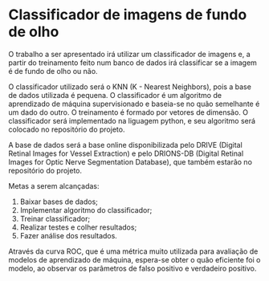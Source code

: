 # Classificador de imagens de fundo de olho

O trabalho a ser apresentado irá utilizar um classificador de imagens e, a partir do treinamento feito num banco de dados irá classificar se a imagem é de fundo de olho ou não. 

O classificador utilizado será o KNN (K - Nearest Neighbors), pois a base de dados utilizada é pequena. O classificador é um algoritmo de aprendizado de máquina supervisionado e baseia-se no quão semelhante é um dado do outro. O treinamento é formado por vetores de dimensão. O classificador será implementado na liguagem python, e seu algoritmo será colocado no repositório do projeto.

A base de dados será a base online disponibilizada pelo DRIVE (Digital Retinal Images for Vessel Extraction) e pelo DRIONS-DB (Digital Retinal Images for Optic Nerve Segmentation Database), que também estarão no repositório do projeto.

Metas a serem alcançadas:

1. Baixar bases de dados;
2. Implementar algoritmo do classificador;
3. Treinar classificador;
4. Realizar testes e colher resultados;
5. Fazer análise dos resultados.

Através da curva ROC, que é uma métrica muito utilizada para avaliação de modelos de aprendizado de máquina, espera-se obter o quão eficiente foi o modelo, ao observar os parâmetros de falso positivo e verdadeiro positivo.
